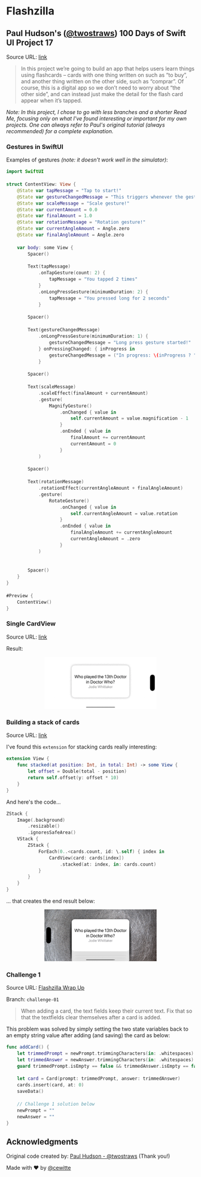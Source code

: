 # Flashzilla

## Paul Hudson's ([@twostraws](https://x.com/twostraws)) 100 Days of Swift UI Project 17

Source URL: [link](https://www.hackingwithswift.com/books/ios-swiftui/flashzilla-introduction)

>In this project we’re going to build an app that helps users learn things using flashcards – cards with one thing written on such as “to buy”, and another thing written on the other side, such as “comprar”. Of course, this is a digital app so we don’t need to worry about “the other side”, and can instead just make the detail for the flash card appear when it’s tapped.

_Note: In this project, I chose to go with less branches and a shorter Read Me, focusing only on what I've found interesting or important for my own projects. One can always refer to Paul's original tutorial (always recommended) for a complete explanation._

### Gestures in SwiftUI

Examples of gestures _(note: it doesn't work well in the simulator)_:

```swift
import SwiftUI

struct ContentView: View {
    @State var tapMessage = "Tap to start!"
    @State var gestureChangedMessage = "This triggers whenever the gesture changes!"
    @State var scaleMessage = "Scale gesture!"
    @State var currentAmount = 0.0
    @State var finalAmount = 1.0
    @State var rotationMessage = "Rotation gesture!"
    @State var currentAngleAmount = Angle.zero
    @State var finalAngleAmount = Angle.zero
    
    var body: some View {
        Spacer()
        
        Text(tapMessage)
            .onTapGesture(count: 2) {
                tapMessage = "You tapped 2 times"
            }
            .onLongPressGesture(minimumDuration: 2) {
                tapMessage = "You pressed long for 2 seconds"
            }
        
        Spacer()
        
        Text(gestureChangedMessage)
            .onLongPressGesture(minimumDuration: 1) {
                gestureChangedMessage = "Long press gesture started!"
            } onPressingChanged: { inProgress in
                gestureChangedMessage = ("In progress: \(inProgress ? "Long pressing": "Long pressing ended")")
            }
        
        Spacer()
        
        Text(scaleMessage)
            .scaleEffect(finalAmount + currentAmount)
            .gesture(
                MagnifyGesture()
                    .onChanged { value in
                        self.currentAmount = value.magnification - 1
                    }
                    .onEnded { value in
                        finalAmount += currentAmount
                        currentAmount = 0
                    }
            )
        
        Spacer()
        
        Text(rotationMessage)
            .rotationEffect(currentAngleAmount + finalAngleAmount)
            .gesture(
                RotateGesture()
                    .onChanged { value in
                        self.currentAngleAmount = value.rotation
                    }
                    .onEnded { value in
                        finalAngleAmount += currentAngleAmount
                        currentAngleAmount = .zero
                    }
            )
        
        
        Spacer()
    }
}

#Preview {
    ContentView()
}
```

### Single CardView

Source URL: [link](https://www.hackingwithswift.com/books/ios-swiftui/designing-a-single-card-view)

Result:

<div align="center">
  <img src="./images/01-single-card-view.gif" width="300"/>
</div>

### Building a stack of cards

Source URL: [link](https://www.hackingwithswift.com/books/ios-swiftui/building-a-stack-of-cards)

I've found this `extension` for stacking cards really interesting:

```swift
extension View {
    func stacked(at position: Int, in total: Int) -> some View {
        let offset = Double(total - position)
        return self.offset(y: offset * 10)
    }
}
```

And here's the code...

```swift
ZStack {
    Image(.background)
        .resizable()
        .ignoresSafeArea()
    VStack {
        ZStack {
            ForEach(0..<cards.count, id: \.self) { index in
                CardView(card: cards[index])
                    .stacked(at: index, in: cards.count)
            }
        }
    }
}
```

... that creates the end result below:

<div align="center">
  <img src="./images/stacked_cards.png" width="300"/>
</div>

### Challenge 1

Source URL: [Flashzilla Wrap Up](https://www.hackingwithswift.com/books/ios-swiftui/flashzilla-wrap-up)

Branch: `challenge-01`

>When adding a card, the text fields keep their current text. Fix that so that the textfields clear themselves after a card is added.

This problem was solved by simply setting the two state variables back to an empty string value after adding (and saving) the card as below:

```swift
func addCard() {
    let trimmedPrompt = newPrompt.trimmingCharacters(in: .whitespaces)
    let trimmedAnswer = newAnswer.trimmingCharacters(in: .whitespaces)
    guard trimmedPrompt.isEmpty == false && trimmedAnswer.isEmpty == false else { return }

    let card = Card(prompt: trimmedPrompt, answer: trimmedAnswer)
    cards.insert(card, at: 0)
    saveData()
    
    // Challenge 1 solution below
    newPrompt = ""
    newAnswer = ""
}
```

## Acknowledgments

Original code created by: [Paul Hudson - @twostraws](https://x.com/twostraws) (Thank you!)

Made with :heart: by [@cewitte](https://x.com/cewitte)
